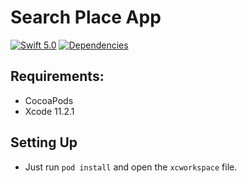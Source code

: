 # Search Place App

[![Swift 5.0](https://img.shields.io/badge/swift-5.0-ED523F.svg?style=flat)](https://swift.org/download/) [![Dependencies](https://img.shields.io/badge/dependencies-RxSwift-brightgreen.svg)](https://github.com/ReactiveX/RxSwift)

## Requirements:

* CocoaPods
* Xcode 11.2.1

## Setting Up

* Just run `pod install` and open the `xcworkspace` file.